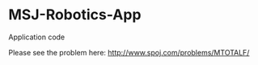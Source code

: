 # MSJ-Robotics-App
Application code

Please see the problem here:
http://www.spoj.com/problems/MTOTALF/
